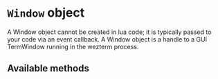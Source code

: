 # `Window` object

A Window object cannot be created in lua code; it is typically passed to
your code via an event callback.  A Window object is a handle to a GUI
TermWindow running in the wezterm process.

## Available methods


